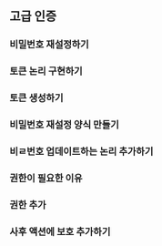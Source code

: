 ## 고급 인증

### 비밀번호 재설정하기

### 토큰 논리 구현하기

### 토큰 생성하기

### 비밀번호 재설정 양식 만들기

### 비ㄹ번호 업데이트하는 논리 추가하기

### 권한이 필요한 이유

### 권한 추가

### 사후 액션에 보호 추가하기
